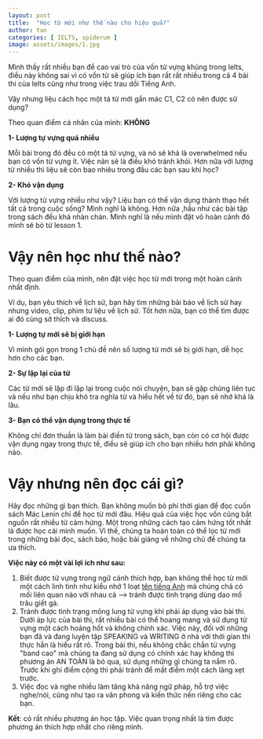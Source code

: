 ```yaml
---
layout: post
title:  "Học từ mới như thế nào cho hiệu quả?"
author: tan
categories: [ IELTS, spiderum ]
image: assets/images/1.jpg
---
```

Mình thấy rất nhiều bạn đề cao vai trò của vốn từ vựng khủng trong Ielts, điều này không sai vì có vốn từ sẽ giúp ích bạn rất rất nhiều trong cả 4 bài thi của Ielts cũng như trong việc trau dồi Tiếng Anh.

Vậy nhưng liệu cách học một tá từ mới gắn mác C1, C2 có nên được sử dụng?

Theo quan điểm cá nhân của mình: **KHÔNG**

**1- Lượng tự vựng quá nhiều**

Mỗi bài trong đó đều có một tá từ vựng, và nó sẽ khá là overwhelmed nếu bạn có vốn từ vựng ít. Việc nản sẽ là điều khó tránh khỏi. Hơn nữa với lượng từ nhiều thì liệu sẽ còn bao nhiêu trong đầu các bạn sau khi học?

**2- Khó vận dụng**

Với lượng từ vựng nhiều như vậy? Liệu bạn có thể vận dụng thành thạo hết tất cả trong cuộc sống? Mình nghĩ là không. Hơn nữa ,hầu như các bài tập trong sách đều khá nhàn chán. Mình nghĩ là nếu mình đặt vô hoàn cảnh đó mình sẽ bỏ từ lesson 1.

# Vậy nên học như thế nào?

Theo quan điểm của mình, nên đặt việc học từ mới trong một hoàn cảnh nhất định.

Ví dụ, bạn yêu thích về lịch sử, bạn hãy tìm những bài báo về lịch sử hay nhưng video, clip, phim tư liệu về lịch sử. Tốt hơn nữa, bạn có thể tìm được ai đó cùng sở thích và discuss.

**1- Lượng tự mới sẽ bị giới hạn**

Vì mình gói gọn trong 1 chủ đề nên số lượng từ mới sẽ bị giới hạn, dễ học hơn cho các bạn.

**2- Sự lặp lại của từ**

Các từ mới sẽ lặp đi lặp lại trong cuộc nói chuyện, bạn sẽ gặp chúng liên tục và nếu như bạn chịu khó tra nghĩa từ và hiểu hết về từ đó, bạn sẽ nhớ khá là lâu.

**3- Bạn có thể vận dụng trong thực tế**

Không chỉ đơn thuần là làm bài điền từ trong sách, bạn còn có cơ hội được vận dụng ngay trong thực tế, điều sẽ giúp ích cho bạn nhiều hơn phải không nào.

# Vậy nhưng nên đọc cái gì?

Hãy đọc những gì bạn thích. Bạn không muốn bỏ phí thời gian để đọc cuốn sách Mác Lenin chỉ để học từ mới đâu. Hiệu quả của việc học vốn cũng bắt nguồn rất nhiều từ cảm hứng. Một trong những cách tạo cảm hứng tốt nhất là được học cái mình muốn. Vì thế, chúng ta hoàn toàn có thể lọc từ mới trong những bài đọc, sách báo, hoặc bài giảng về những chủ đề chúng ta ưa thích.

**Việc này có một vài lợi ích như sau:**

1. Biết được từ vựng trong ngữ cảnh thích hợp, bạn không thể học từ mới một cách linh tinh như kiểu nhớ 1 loạt [tên tiếng Anh](https://baosongngu.vn/ten-tieng-anh/) mà chúng chả có mối liên quan nào với nhau cả --> tránh được tình trạng dùng dao mổ trâu giết gà.
2. Tránh được tình trạng mông lung từ vựng khi phải áp dụng vào bài thi.
   Dưới áp lực của bài thi, rất nhiều bài có thể hoang mang và sử dụng từ vựng một cách hoảng hốt và không chính xác. Việc này, đối với những bạn đã và đang luyện tập SPEAKING và WRITING ở nhà với thời gian thi thực hẳn là hiểu rất rõ.
   Trong bài thi, nếu không chắc chắn từ vựng "band cao" mà chúng ta đang sử dụng có chính xác hay không thì phương án AN TOÀN là bỏ qua, sử dụng những gì chúng ta nắm rõ. Trước khi ghi điểm cộng thì phải tránh để mất điểm một cách lãng xẹt trước.
3. Việc đọc và nghe nhiều làm tăng khả năng ngữ pháp, hỗ trợ việc nghe/nói, cũng như tạo ra văn phong và kiến thức nền riêng cho các bạn.

**Kết**: có rất nhiều phương án học tập. Việc quan trọng nhất là tìm được phương án thích hợp nhất cho riêng mình.  